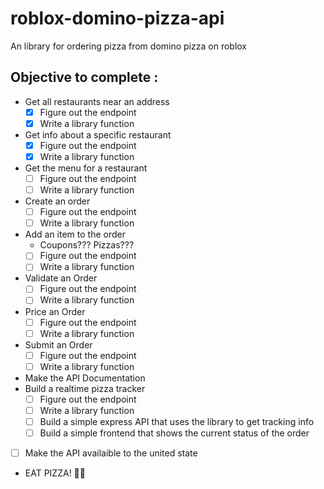 # **roblox-domino-pizza-api** 
An library for ordering pizza from domino pizza on roblox

## Objective to complete :
* Get all restaurants near an address
  * [x] Figure out the endpoint
  * [x] Write a library function
* Get info about a specific restaurant
  * [x] Figure out the endpoint
  * [x] Write a library function
* Get the menu for a restaurant
  * [ ] Figure out the endpoint
  * [ ] Write a library function
* Create an order
  * [ ] Figure out the endpoint
  * [ ] Write a library function
* Add an item to the order
  * Coupons??? Pizzas???
  * [ ] Figure out the endpoint
  * [ ] Write a library function
* Validate an Order
  * [ ] Figure out the endpoint
  * [ ] Write a library function
* Price an Order
  * [ ] Figure out the endpoint
  * [ ] Write a library function
* Submit an Order
  * [ ] Figure out the endpoint
  * [ ] Write a library function
* Make the API Documentation
* Build a realtime pizza tracker
  * [ ] Figure out the endpoint
  * [ ] Write a library function
  * [ ] Build a simple express API that uses the library to get tracking info
  * [ ] Build a simple frontend that shows the current status of the order
* [ ] Make the API availaible to the united state
* EAT PIZZA! 🍕🍕 
